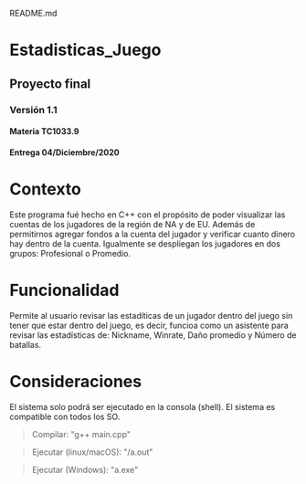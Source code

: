 README.md

# Estadisticas_Juego
## Proyecto final
### Versión 1.1
#### Materia TC1033.9
#### Entrega 04/Diciembre/2020

# Contexto

Este programa fué hecho en C++ con el propósito de poder visualizar las cuentas de los jugadores de la región de NA y de EU. Además de permitirnos agregar fondos a la cuenta del jugador y verificar cuanto dinero hay dentro de la cuenta. 
Igualmente se despliegan los jugadores en dos grupos: Profesional o Promedio.

# Funcionalidad

Permite al usuario revisar las estadíticas de un jugador dentro del juego sin tener que estar dentro del juego, es decir, funcioa como un asistente para revisar las estadísticas de: Nickname, Winrate, Daño promedio y Número de batallas. 

# Consideraciones

El sistema solo podrá ser ejecutado en la consola (shell).
El sistema es compatible con todos los SO.

> Compilar: "g++ main.cpp"

> Ejecutar (linux/macOS): "/a.out"

> Ejecutar (Windows): "a.exe"
